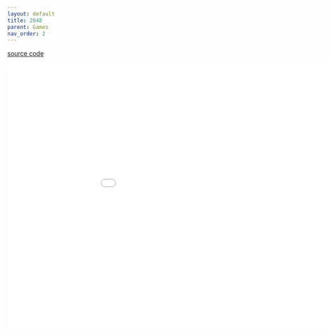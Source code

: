 ```yaml
---
layout: default
title: 2048
parent: Games
nav_order: 2
---
```


<a href="https://github.com/xinyer/game-2048">source code</a>
<iframe src="./game_2048/2048.html" style="position:fixed; width:1024px; height:600px; border:none; margin:0; padding:0; overflow:hidden; z-index:999999;">
</iframe>